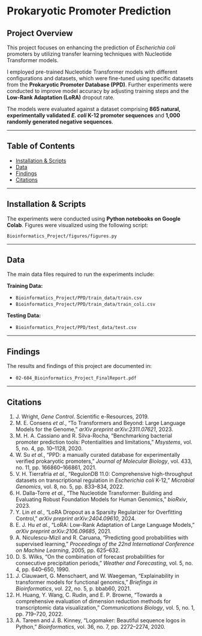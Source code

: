 # **Prokaryotic Promoter Prediction**  

## **Project Overview**  
This project focuses on enhancing the prediction of *Escherichia coli* promoters by utilizing transfer learning techniques with Nucleotide Transformer models.  

I employed pre-trained Nucleotide Transformer models with different configurations and datasets, which were fine-tuned using specific datasets from the **Prokaryotic Promoter Database (PPD)**. Further experiments were conducted to improve model accuracy by adjusting training steps and the **Low-Rank Adaptation (LoRA)** dropout rate.  

The models were evaluated against a dataset comprising **865 natural, experimentally validated *E. coli* K-12 promoter sequences** and **1,000 randomly generated negative sequences**.  

---

## **Table of Contents**  
- [Installation & Scripts](#installation--scripts)  
- [Data](#data)  
- [Findings](#findings)  
- [Citations](#citations)  

---

## **Installation & Scripts**  
The experiments were conducted using **Python notebooks on Google Colab**. Figures were visualized using the following script:  

 `Bioinformatics_Project/figures/figures.py`  

---

## **Data**  
The main data files required to run the experiments include:  
  
**Training Data:**  
- `Bioinformatics_Project/PPD/train_data/train.csv`  
- `Bioinformatics_Project/PPD/train_data/train_coli.csv`  

**Testing Data:**  
- `Bioinformatics_Project/PPD/test_data/test.csv`  

---

## **Findings**  
The results and findings of this project are documented in:  
- `02-604_Bioinformatics_Project_FinalReport.pdf`  

---

## **Citations**   
1. J. Wright, *Gene Control*. Scientific e-Resources, 2019.  
2. M. E. Consens *et al.*, “To Transformers and Beyond: Large Language Models for the Genome,” *arXiv preprint arXiv:2311.07621*, 2023.  
3. M. H. A. Cassiano and R. Silva-Rocha, “Benchmarking bacterial promoter prediction tools: Potentialities and limitations,” *Msystems*, vol. 5, no. 4, pp. 10–1128, 2020.  
4. W. Su *et al.*, “PPD: a manually curated database for experimentally verified prokaryotic promoters,” *Journal of Molecular Biology*, vol. 433, no. 11, pp. 166860–166861, 2021.  
5. V. H. Tierrafria *et al.*, “RegulonDB 11.0: Comprehensive high-throughput datasets on transcriptional regulation in *Escherichia coli* K-12,” *Microbial Genomics*, vol. 8, no. 5, pp. 833–834, 2022.  
6. H. Dalla-Torre *et al.*, “The Nucleotide Transformer: Building and Evaluating Robust Foundation Models for Human Genomics,” *bioRxiv*, 2023.  
7. Y. Lin *et al.*, “LoRA Dropout as a Sparsity Regularizer for Overfitting Control,” *arXiv preprint arXiv:2404.09610*, 2024.  
8. E. J. Hu *et al.*, “LoRA: Low-Rank Adaptation of Large Language Models,” *arXiv preprint arXiv:2106.09685*, 2021.  
9. A. Niculescu-Mizil and R. Caruana, “Predicting good probabilities with supervised learning,” *Proceedings of the 22nd International Conference on Machine Learning*, 2005, pp. 625–632.  
10. D. S. Wilks, “On the combination of forecast probabilities for consecutive precipitation periods,” *Weather and Forecasting*, vol. 5, no. 4, pp. 640–650, 1990.  
11. J. Clauwaert, G. Menschaert, and W. Waegeman, “Explainability in transformer models for functional genomics,” *Briefings in Bioinformatics*, vol. 22, no. 5, p. bbab60, 2021.  
12. H. Huang, Y. Wang, C. Rudin, and E. P. Browne, “Towards a comprehensive evaluation of dimension reduction methods for transcriptomic data visualization,” *Communications Biology*, vol. 5, no. 1, pp. 719–720, 2022.  
13. A. Tareen and J. B. Kinney, “Logomaker: Beautiful sequence logos in Python,” *Bioinformatics*, vol. 36, no. 7, pp. 2272–2274, 2020.  
